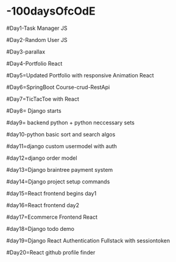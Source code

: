 # -100daysOfcOdE

#Day1-Task Manager JS

#Day2-Random User JS

#Day3-parallax

#Day4-Portfolio React

#Day5=Updated Portfolio with responsive Animation React

#Day6=SpringBoot Course-crud-RestApi

#Day7=TicTacToe with React


#Day8= Django starts

#day9= backend python + python neccessary sets


#day10-python basic sort and search algos

#day11=django custom usermodel with auth

#day12=django order model

#day13=Django braintree payment system

#day14=Django project setup commands

#day15=React frontend begins day1

#day16=React frontend day2

#day17=Ecommerce Frontend React

#day18=Django todo demo

#day19=Django React Authentication Fullstack with sessiontoken

#Day20=React github profile finder
